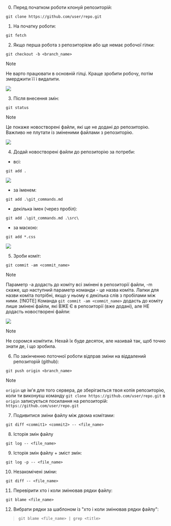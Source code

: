 0. Перед початком роботи клонуй репозиторій:

```git clone https://github.com/user/repo.git```

1. На початку роботи:

```git fetch```


2. Якщо перша робота з репозиторієм або ще немає робочої гілки:

```git checkout -b <branch_name>```

> [!NOTE]
> Не варто працювати в основній гілці. Краще зробити робочу, потім змерджити її і видалити.

![](/src/img/git_cmd/chekout.png)

3. Після внесення змін:

```git status```

> [!NOTE]
> Це покаже новостворені файли, які ще не додані до репозиторію. Важливо не плутати із зміненими файлами з репозиторію.

![](/src/img/git_cmd/status.png)

4. Додай новостворені файли до репозиторію за потреби:

- всі:

```git add .```

![](/src/img/git_cmd/add_all.png)

- за іменем:

```git add .\git_commands.md```

- декілька імен (через пробіл):

```git add .\git_commands.md .\src\```

- за маскою:

```git add *.css```

![](/src/img/git_cmd/add_by_mask.png)

5. Зроби коміт:

```git commit -am <commit_name>```

> [!NOTE]
> Параметр -a додасть до коміту всі змінені в репозиторії файли, -m скаже, що наступний параметр команди - це назва коміта. Лапки для назви коміта потрібні, якщо у ньому є декілька слів з пробілами між ними.
> [!NOTE]
> Команда `git commit -am <commit_name>` додасть до коміту лише змінені файли, які ВЖЕ Є в репозиторії (вже додані), але НЕ додасть новостворені файли:

![](/src/img/git_cmd/changed_or_added.png)

> [!NOTE]
> Не соромся комітити. Нехай їх буде десяток, але називай так, щоб точно знати де, і що зробила.

6. По закінченню поточної роботи відправ зміни на віддалений репозиторій (github):

```git push origin <branch_name>```

> [!NOTE]
> `origin` це ім'я для того сервера, де зберігається твоя копія репозиторію, коли ти виконуєш команду `git clone https://github.com/user/repo.git` в `origin` записується посилання на репозиторій: `https://github.com/user/repo.git`

7. Подивитися зміни файлу між двома комітами:

```git diff <commit1> <commit2> -- <file_name>```

8. Історія змін файлу

```git log -- <file_name>```

9. Історія змін файлу + зміст змін:

```git log -p -- <file_name>```

10. Незакомічені зміни:

```git diff -- <file_name>```

11. Перевірити хто і коли змінював рядки файлу:

```git blame <file_name>```


12. Вибрати рядки за шаблоном із "хто і коли змінював рядки файлу":

>`git blame <file_name> | grep <title>`
> <title> - рядок який програма шукатиме в загальному вигляді, наприклад `git blame /hero.css | grep 'username'` виведе всі рядки, де міститься текст "username" по повному співпадінню

>`git blame <file_name> | grep -i <title>`
> <title> - спрацює так само як і попередній приклад та виведе всі рядки, де міститься текст "username" але, на відміну від нього, незважаючи на регістр літер, наприклад, якщо в рядку буде "Username", "uSerName" або "USERNAME"

>`git blame <file_name> | grep -v <title>`
> <title> - спрацює за аналогією до першого прикладу та виведе всі рядки, де НЕ міститься текст "title" по повному співпадінню. Відповідно, якщо додати до команди параметр `-i`: `git blame <file_name> | grep -vi <title>` - виведе те саме, але незважаючи на регістр.

13. Якщо вивід попередніх команд дуже довгий, то в кінці тої частини, що вміщається до виводу консолі буде знак `:`. Для "листання сторінок" потрібно натискати пробіл.

![](/src/img/git_cmd/long_output_continuation.png)

14. Коли вивід долистується до кінця - буде напис `(END)`:

![](/src/img/git_cmd/long_output_end.png)

15. Для того, щоб вийти з режиму перегляду довгого вигляду потрібно натиснути клавішу `q`:


## На малюнку приклад не зовсім правильного коміту:
![](/src/img/git_cmd/incorrect_commit.png)

Тут є створення коміту (1), перевірка статусу (2), додавання файлів до репозиторію (3) та пуш на віддалений репозиторій (4).
Що не так:
- файли були додані до репозиторію після коміту;
- після додавання файлів НЕ було створено нового коміту;
- був одразу здійснений пуш на віддалений репозиторій;
- в результаті: файли додались до репозиторію, але не до коміту, і, відповідно, не потрапили в пуш на віддалений репозиторій.